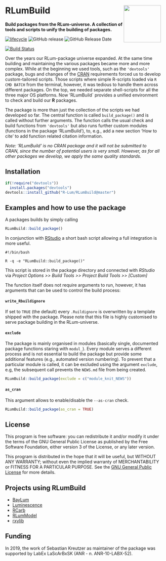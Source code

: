 




<!-- README.md was auto-generated by README.Rmd. Please DO NOT edit by hand!-->

# RLumBuild <img width=120px src="man/figures/RLumBuild-logo.svg" align="right" />

**Build packages from the RLum-universe. A collection of tools and
scripts to unify the building of
packages.**

[![lifecycle](https://img.shields.io/badge/lifecycle-experimental-orange.svg)](https://www.tidyverse.org/lifecycle/#experimental)
![GitHub
release](https://img.shields.io/github/release/R-Lum/RLumBuild.svg)
![GitHub Release
Date](https://img.shields.io/github/release-date/R-Lum/RLumBuild.svg)

[![Build
Status](https://travis-ci.org/R-Lum/RLumBuild.svg?branch=master)](https://travis-ci.org/R-Lum/RLumBuild)

Over the years our RLum-package universe expanded. At the same time
building and maintaining the various packages became more and more
complex. While at the beginning we used tools, such as the `'devtools'`
package, bugs and changes of the [CRAN](https://r-project.org)
requirements forced us to develop custom-tailored scripts. Those scripts
where simple R-scripts loaded via `R CMD BATCH` from the terminal,
however, it was tedious to handle them across different packages. On the
top, we needed separate shell-scripts for all the three major OS
platforms. Now ’RLumBuild\` provides a unified environment to check and
build our **R** packages.

The package is more than just the collection of the scripts we had
developed so far. The central function is called `build_package()` and
is called without further arguments. The function calls the usual check
and build functions from `'devtools'` but also runs further custom
modules (functions in the package ‘RLumBuild’), to, e.g., add a new
section ‘How to cite’ to add function related citation information.

*Note: ‘RLumBuild’ is no CRAN package and it will not be submitted to
CRAN, since the number of potential users is very small. However, as for
all other packages we develop, we apply the same quality standards.*

## Installation

``` r
if(!require("devtools"))
  install.packages("devtools")
devtools::install_github("R-Lum/RLumBuild@master")
```

## Examples and how to use the package

A packages builds by simply calling

``` r
RLumBuild::build_package()
```

In conjunction with
[RStudio](https://www.rstudio.com/products/rstudio/download/) a short
bash script allowing a full integration is more useful.

    #!/bin/bash
    
    R -q -e "RLumBuild::build_package()"

This script is stored in the package directory and connected with
*RStudio* via *Project Options \>\> Build Tools \>\> Project Build Tools
\>\> \[Custom\]*

The function itself does not require arguments to run, however, it has
arguments that can be used to control the build process:

#### `write_Rbuildignore`

If set to `TRUE` (the default) every `.Ruildignore` is overwritten by a
template shipped with the package. Please note that this file is highly
customised to serve package building in the RLum-universe.

#### `exclude`

The package is mainly organised in modules (basically single, documented
package functions staring with `modul_`). Every module serves a
different process and is not essential to build the package but provide
some additional features (e.g., automated version numbering). To prevent
that a particular module is called, it can be excluded using the
argument `exclude`, e.g, the subsequent call prevents the `NEWS.md` file
from being created.

``` r
RLumBuild::build_package(exclude = c("module_knit_NEWS"))
```

#### `as_cran`

This argument allows to enable/disable the `--as-cran` check.

``` r
RLumBuild::build_package(as_cran = TRUE)
```

## License

This program is free software: you can redistribute it and/or modify it
under the terms of the GNU General Public License as published by the
Free Software Foundation, either version 3 of the License, or any later
version.

This program is distributed in the hope that it will be useful, but
WITHOUT ANY WARRANTY; without even the implied warranty of
MERCHANTABILITY or FITNESS FOR A PARTICULAR PURPOSE. See the [GNU
General Public
License](https://github.com/R-Lum/RLumBuild/blob/master/LICENSE) for
more details.

## Projects using RLumBuild

  - [BayLum](https://github.com/R-Lum/BayLum)
  - [Luminescence](https://github.com/R-Lum/Luminescence)
  - [RCarb](https://github.com/R-Lum/RCarb)
  - [RLumModel](https://github.com/R-Lum/RLumModel)
  - [rxylib](https://github.com/R-Lum/rxylib)

## <span class="glyphicon glyphicon-euro"></span> Funding

In 2019, the work of Sebastian Kreutzer as maintainer of the package was
supported by LabEx LaScArBxSK (ANR - n. ANR-10-LABX-52).
